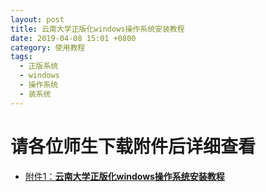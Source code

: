 ```yaml
---
layout: post
title: 云南大学正版化windows操作系统安装教程
date: 2019-04-08 15:01 +0800
category: 使用教程
tags:
  - 正版系统
  - windows
  - 操作系统
  - 装系统
---
```

# 请各位师生下载附件后详细查看
- [附件1：**云南大学正版化windows操作系统安装教程**](/assets/云南大学正版化windows操作系统安装教程.pdf)
